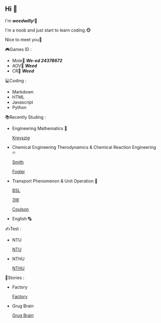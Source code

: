 ## Hi 👋
I'm *<b>weedwilly</b>*!🍁 

I'm a noob and just start to learn coding.🐵 

Nice to meet you👋 

🎮Games ID : 
<ul>
<li>Mole🐹 <b><i>We-ed 24378672</i></b> </li>
<li>AOV📱 <b><i><a>Weed</a></i></b> </li>
<li>CR🫅 <b><i>Weed</i></b> </li>
</ul>

💻Coding :
<ul>
<li>Markdown</li>
<li>HTML</li>
<li>Javascript</li>
<li>Python</li>
</ul>

📚Recently Studing :  
<ul>
<li>Engineering Mathematics 🔢  
  
  [Kreyszig](https://wp.kntu.ac.ir/dfard/ebook/em/Advanced%20Engineering%20Mathematics%2010th%20Edition.pdf) </li>
<li>Chemical Engineering Therodynamics & Chemical Reaction Engineering 🔥  
  
  [Smith](https://www.eng.uc.edu/~beaucag/Classes/ChEThermoBeaucage/J.M.%20Smith,%20Hendrick%20Van%20Ness,%20Michael%20Abbott,%20Mark%20Swihart%20-%20Introduction%20to%20Chemical%20Engineering%20Thermodynamics-McGraw-Hill%20Education%20(2018).pdf)  
  
  [Fogler](https://madar-ju.com/storage/images/files/file_1738512988aIDiC.pdf)
  </li>
<li>Transport Phenomenon & Unit Operation 🌊   
  
  [BSL](https://www.eng.uc.edu/~beaucag/Classes/AdvancedMaterialsThermodynamics/Books/R.%20Byron%20Bird,%20Warren%20E.%20Stewart,%20Edwin%20N.%20Lightfoot%20-%20Transport%20Phenomena,%202nd%20Edition-Wiley%20(2001).pdf)  
  
  [3W](http://www.download.polympart.ir/polympart/ebook/Fundamentals-of-Momentum-Heat-and-Mass-Transfer.pdf) 
  
  [Coulson](https://uodiyala.edu.iq/uploads/PDF%20ELIBRARY%20UODIYALA/EL94/Coulson%20&%20Richardson's%20Chemical%20Engineering%20-%20Volume%20II.pdf)
  </li>
<li>English 🔠 </li>
</ul>

✍️Test :
<ul>
<li>NTU  
  
  [NTU](https://exam.lib.ntu.edu.tw/graduate/term/131) 
</li>
<li>NTHU  
  
  [NTHU](https://www.lib.nthu.edu.tw/library/department/ref/exam/e/che.html) 
</li>
</ul>

📘Stories :
<ul>
<li>Factory  
  
  [Factory]((https://factoryfactoryfactory.net/)) 
</li>
<li>Grug Brain  
  
  [Grug Brain]((https://grugbrain.dev/)) 
</li>
</ul>
